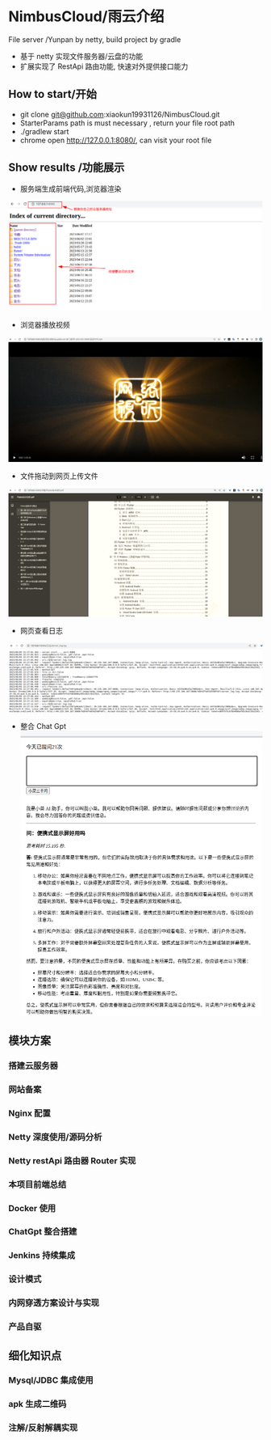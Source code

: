 # NimbusCloud/雨云介绍
File server /Yunpan by netty, build project by gradle
* 基于 netty 实现文件服务器/云盘的功能
* 扩展实现了 RestApi 路由功能, 快速对外提供接口能力


## How to start/开始
* git clone git@github.com:xiaokun19931126/NimbusCloud.git
* StarterParams path is must necessary , return your file root path
* ./gradlew start 
* chrome open http://127.0.0.1:8080/, can visit your root file


## Show results /功能展示

* 服务端生成前端代码,浏览器渲染

![首页](./pictures/1.png)

* 浏览器播放视频

![视频](./pictures/2.png)

* 文件拖动到网页上传文件

![pdf](./pictures/3.png)

* 网页查看日志
  
![log](./pictures/log.png)

* 整合 Chat Gpt
![ai](./pictures/ai.png)


## 模块方案
### 搭建云服务器

### 网站备案

### Nginx 配置

### Netty 深度使用/源码分析

### Netty restApi 路由器 Router 实现

### 本项目前端总结

### Docker 使用

### ChatGpt 整合搭建

### Jenkins 持续集成

### 设计模式

### 内网穿透方案设计与实现

### 产品自驱


## 细化知识点
### Mysql/JDBC 集成使用

### apk 生成二维码

### 注解/反射解耦实现
